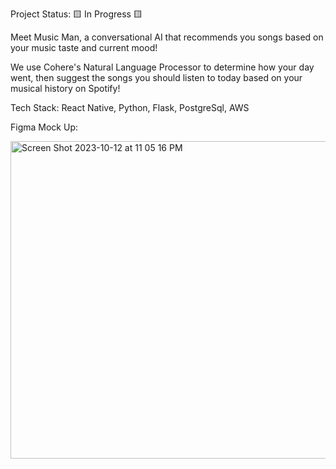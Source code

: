 Project Status: 🟨 In Progress 🟨

Meet Music Man, a conversational AI that recommends you songs based on your music taste and current mood!

We use Cohere's Natural Language Processor to determine how your day went, then suggest the songs you should listen to today based on your musical history on Spotify!

Tech Stack: React Native, Python, Flask, PostgreSql, AWS

Figma Mock Up:

<img width="508" alt="Screen Shot 2023-10-12 at 11 05 16 PM" src="https://github.com/danalzhang/MusicMan/assets/97569011/15835d9b-bcd4-49f9-8ae6-70444cc47535">
